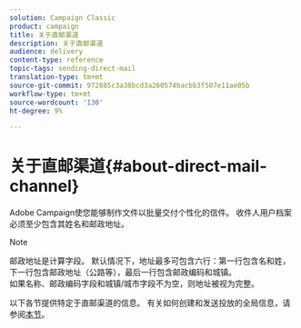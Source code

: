 ```yaml
---
solution: Campaign Classic
product: campaign
title: 关于直邮渠道
description: 关于直邮渠道
audience: delivery
content-type: reference
topic-tags: sending-direct-mail
translation-type: tm+mt
source-git-commit: 972885c3a38bcd3a260574bacbb3f507e11ae05b
workflow-type: tm+mt
source-wordcount: '130'
ht-degree: 9%

---
```



# 关于直邮渠道{#about-direct-mail-channel}

Adobe Campaign使您能够制作文件以批量交付个性化的信件。 收件人用户档案必须至少包含其姓名和邮政地址。

>[!NOTE]
>
>邮政地址是计算字段。 默认情况下，地址最多可包含六行：第一行包含名和姓，下一行包含邮政地址（公路等），最后一行包含邮政编码和城镇。\
>如果名称、邮政编码字段和城镇/城市字段不为空，则地址被视为完整。

以下各节提供特定于直邮渠道的信息。 有关如何创建和发送投放的全局信息，请参阅[本节](../../delivery/using/steps-about-delivery-creation-steps.md)。
